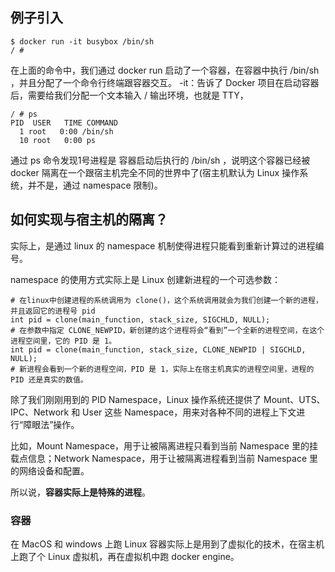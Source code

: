 ## 例子引入
```shell
$ docker run -it busybox /bin/sh
/ #
```
在上面的命令中，我们通过 docker run 启动了一个容器，在容器中执行 /bin/sh ，并且分配了一个命令行终端跟容器交互。
-it：告诉了 Docker 项目在启动容器后，需要给我们分配一个文本输入 / 输出环境，也就是 TTY，

```shell
/ # ps
PID  USER   TIME COMMAND
  1 root   0:00 /bin/sh
  10 root   0:00 ps
```

通过 ps 命令发现1号进程是 容器启动后执行的 /bin/sh ，说明这个容器已经被 docker 隔离在一个跟宿主机完全不同的世界中了(宿主机默认为 Linux 操作系统，并不是，通过 namespace 限制)。

## 如何实现与宿主机的隔离？
实际上，是通过 linux 的 namespace 机制使得进程只能看到重新计算过的进程编号。

namespace 的使用方式实际上是 Linux 创建新进程的一个可选参数：

```shell
# 在linux中创建进程的系统调用为 clone()，这个系统调用就会为我们创建一个新的进程，并且返回它的进程号 pid
int pid = clone(main_function, stack_size, SIGCHLD, NULL); 
# 在参数中指定 CLONE_NEWPID，新创建的这个进程将会“看到”一个全新的进程空间，在这个进程空间里，它的 PID 是 1。
int pid = clone(main_function, stack_size, CLONE_NEWPID | SIGCHLD, NULL);
# 新进程会看到一个新的进程空间，PID 是 1，实际上在宿主机真实的进程空间里，进程的 PID 还是真实的数值。
```
除了我们刚刚用到的 PID Namespace，Linux 操作系统还提供了 Mount、UTS、IPC、Network 和 User 这些 Namespace，用来对各种不同的进程上下文进行“障眼法”操作。

比如，Mount Namespace，用于让被隔离进程只看到当前 Namespace 里的挂载点信息；Network Namespace，用于让被隔离进程看到当前 Namespace 里的网络设备和配置。

所以说，**容器实际上是特殊的进程**。

### 容器

在 MacOS 和 windows 上跑 Linux 容器实际上是用到了虚拟化的技术，在宿主机上跑了个 Linux 虚拟机，再在虚拟机中跑 docker engine。
